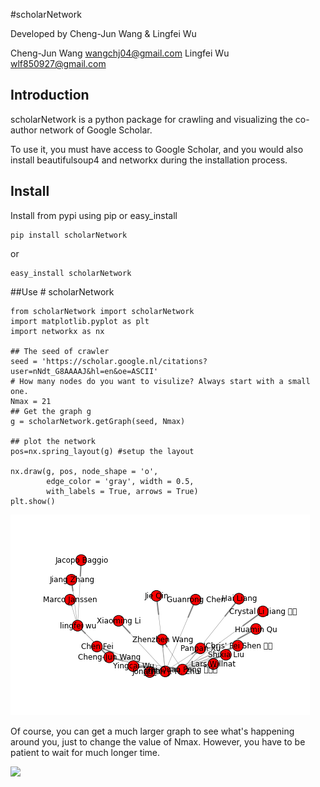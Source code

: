 #scholarNetwork

Developed by Cheng-Jun Wang & Lingfei Wu

Cheng-Jun Wang wangchj04@gmail.com
Lingfei Wu wlf850927@gmail.com

## Introduction

scholarNetwork is a python package for crawling and visualizing the co-author network of Google Scholar.

To use it, you must have access to Google Scholar, and you would also install beautifulsoup4 and networkx during the installation process.

## Install
Install from pypi using pip or easy_install

	pip install scholarNetwork

or

	easy_install scholarNetwork

##Use
	# scholarNetwork

	from scholarNetwork import scholarNetwork
	import matplotlib.pyplot as plt
	import networkx as nx

	## The seed of crawler
	seed = 'https://scholar.google.nl/citations?user=nNdt_G8AAAAJ&hl=en&oe=ASCII'
	# How many nodes do you want to visulize? Always start with a small one. 
	Nmax = 21
	## Get the graph g
	g = scholarNetwork.getGraph(seed, Nmax)

	## plot the network
	pos=nx.spring_layout(g) #setup the layout

	nx.draw(g, pos, node_shape = 'o',
			edge_color = 'gray', width = 0.5,
			with_labels = True, arrows = True)
	plt.show()


![](https://github.com/chengjun/scholarNetwork/blob/master/example.png)

Of course, you can get a much larger graph to see what's happening around you, just to change the value of Nmax. However, you have to be patient to wait for much longer time.

![](http://chengjun.qiniudn.com/ego300large.png)